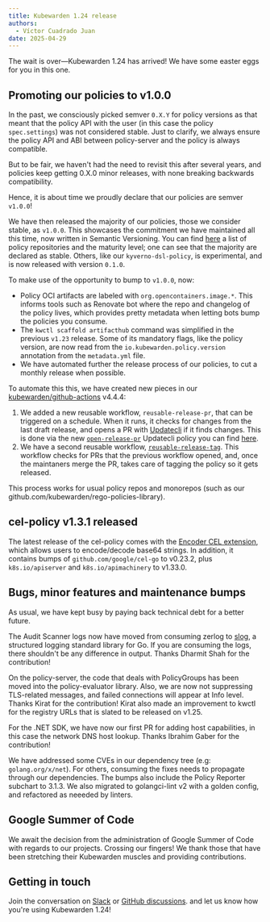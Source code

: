 ```yaml
---
title: Kubewarden 1.24 release
authors:
  - Víctor Cuadrado Juan
date: 2025-04-29
---
```


The wait is over—Kubewarden 1.24 has arrived! We have some easter eggs for you
in this one.

## Promoting our policies to v1.0.0

In the past, we consciously picked semver `0.X.Y` for policy versions as that
meant that the policy API with the user (in this case the policy
`spec.settings`) was not considered stable. Just to clarify, we always ensure
the policy API and ABI between policy-server and the policy is always
compatible.

But to be fair, we haven't had the need to revisit this after several years,
and policies keep getting 0.X.0 minor releases, with none breaking backwards
compatibility.

Hence, it is about time we proudly declare that our policies are semver
`v1.0.0`!

We have then released the majority of our policies, those we consider stable,
as `v1.0.0`. This showcases the commitment we have maintained all this time,
now written in Semantic Versioning. You can find
[here](https://github.com/kubewarden/community?tab=readme-ov-file#repositories)
a list of policy repositories and the maturity level; one can see that the
majority are declared as stable. Others, like our `kyverno-dsl-policy`, is
experimental, and is now released with version `0.1.0`.

To make use of the opportunity to bump to `v1.0.0`, now:

- Policy OCI artifacts are labeled with `org.opencontainers.image.*`. This
  informs tools such as Renovate bot where the repo and changelog of the policy
  lives, which provides pretty metadata when letting bots bump the policies you consume.
- The `kwctl scaffold artifacthub` command was simplified in the previous
  `v1.23` release. Some of its mandatory flags, like the policy version, are now
  read from the `io.kubewarden.policy.version` annotation from the `metadata.yml`
  file.
- We have automated further the release process of our policies, to cut a
  monthly release when possible.

To automate this this, we have created new pieces in our
[kubewarden/github-actions](https://github.com/kubewarden/github-actions)
v4.4.4:

1. We added a new reusable workflow, `reusable-release-pr`, that can be
   triggered on a schedule. When it runs, it checks for changes from the last
   draft release, and opens a PR with [Updatecli](updatecli.io) if it finds changes. This is done
   via the new
   [`open-release-pr`](https://github.com/kubewarden/github-actions/blob/main/.github/workflows/reusable-release-pr.yml)
   Updatecli policy you can find
   [here](https://github.com/kubewarden/automation/tree/main/updatecli).
2. We have a second reusable workflow,
   [`reusable-release-tag`](https://github.com/kubewarden/github-actions/blob/main/.github/workflows/reusable-release-tag.yml).
   This workflow checks for PRs that the previous workflow opened, and, once the
   maintaners merge the PR, takes care of tagging the policy so it gets released.

This process works for usual policy repos and monorepos (such as our github.com/kubewarden/rego-policies-library).

## cel-policy v1.3.1 released

The latest release of the cel-policy comes with the [Encoder CEL
extension](https://pkg.go.dev/github.com/google/cel-go/ext#Encoders), which
allows users to encode/decode base64 strings. In addition, it contains bumps of
`github.com/google/cel-go` to v0.23.2, plus `k8s.io/apiserver` and
`k8s.io/apimachinery` to v1.33.0.

## Bugs, minor features and maintenance bumps

As usual, we have kept busy by paying back technical debt for a better future.

The Audit Scanner logs now have moved from consuming zerlog to
[slog](https://pkg.go.dev/log/slog), a structured logging standard library for
Go. If you are consuming the logs, there shouldn't be any difference in output.
Thanks Dharmit Shah for the contribution!

On the policy-server, the code that deals with PolicyGroups has been moved into
the policy-evaluator library. Also, we are now not suppressing TLS-related
messages, and failed connections will appear at Info level. Thanks Kirat for
the contribution! Kirat also made an improvement to kwctl for the registry URLs
that is slated to be released on v1.25.

For the .NET SDK, we have now our first PR for adding host capabilities, in
this case the network DNS host lookup. Thanks Ibrahim Gaber for the
contribution!

We have addressed some CVEs in our dependency tree (e.g: `golang.org/x/net`).
For others, consuming the fixes needs to propagate through our dependencies.
The bumps also include the Policy Reporter subchart to 3.1.3. We also migrated
to golangci-lint v2 with a golden config, and refactored as neeeded by linters.

## Google Summer of Code

We await the decision from the administration of Google Summer of Code with
regards to our projects. Crossing our fingers! We thank those that have been
stretching their Kubewarden muscles and providing contributions.

## Getting in touch

Join the conversation on
[Slack](https://kubernetes.slack.com/?redir=%2Fmessages%2Fkubewarden)
or
[GitHub discussions](https://github.com/orgs/kubewarden/discussions).
and let us know how you're using Kubewarden 1.24!
